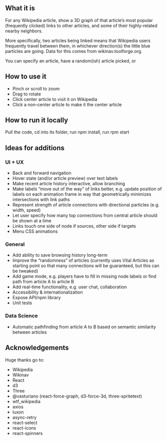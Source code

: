 ## What it is

For any Wikipedia article, show a 3D graph of that article’s most popular (frequently clicked) links to other articles, and some of their highly-related nearby neighbors. 

More specifically, two articles being linked means that Wikipedia users frequently travel between them, in whichever direction(s) the little blue particles are going. Data for this comes from wikinav.toolforge.org.

You can specify an article, have a random(ish) article picked, or 

## How to use it

- Pinch or scroll to zoom
- Drag to rotate
- Click center article to visit it on Wikipedia
- Click a non-center article to make it the center article

## How to run it locally

Pull the code, cd into its folder, run npm install, run rpm start

## Ideas for additions

### UI + UX
- Back and forward navigation
- Hover state (and/or article preview) over text labels
- Make recent article history interactive, allow branching
- Make labels “move out of the way” of links better, e.g. update position of labels on each animation frame in way that geometrically minimizes intersections with link paths
- Represent strength of article connections with directional particles (e.g. width, speed)
- Let user specify how many top connections from central article should be shown at a time
- Links touch one side of node if sources, other side if targets
- Menu CSS animations

### General
- Add ability to save browsing history long-term
- Improve the “randomness” of articles (currently uses Vital Articles as starting point so that many connections will be guaranteed, but this can be tweaked)
- Add game mode, e.g. players have to fill in missing node labels or find path from article A to article B
- Add real-time functionality, e.g. user chat, collaboration
- Accessibility & internationalization
- Expose API/npm library
- Unit tests

### Data Science 
- Automatic pathfinding from article A to B based on semantic similarity between articles

## Acknowledgements

Huge thanks go to:
- Wikipedia
- Wikinav
- React
- d3
- Three
- @vasturiano (react-force-graph, d3-force-3d, three-spritetext)
- wtf_wikipedia
- axios
- luxon
- async-retry
- react-select
- react-icons
- react-spinners
